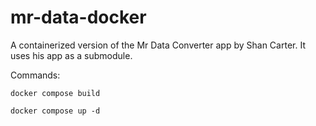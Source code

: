 # mr-data-docker

A containerized version of the Mr Data Converter app by Shan Carter. It uses his app as a submodule.

Commands:

`docker compose build`

`docker compose up -d`
